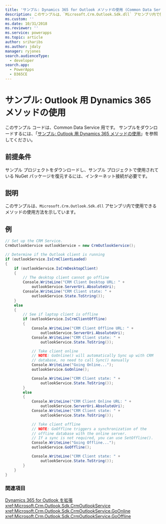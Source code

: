 ```yaml
---
title: 'サンプル: Dynamics 365 for Outlook メソッドの使用 (Common Data Service) | Microsoft Docs'
description: このサンプルは、`Microsoft.Crm.Outlook.Sdk.dll` アセンブリ内で使用できるメソッドの使用方法を示しています。
ms.custom: ''
ms.date: 10/31/2018
ms.reviewer: ''
ms.service: powerapps
ms.topic: article
author: sriharibs
ms.author: jdaly
manager: ryjones
search.audienceType:
  - developer
search.app:
  - PowerApps
  - D365CE
---
```

# <a name="sample-use-dynamics-365-for-outlook-methods"></a>サンプル: Outlook 用 Dynamics 365 メソッドの使用

このサンプル コードは、Common Data Service 用です。 サンプルをダウンロードするには、「[サンプル: Outlook 用 Dynamics 365 メソッドの使用](https://msdn.microsoft.com/en-us/library/gg309513.aspx)」を参照してください。

## <a name="prerequisites"></a>前提条件

サンプル プロジェクトをダウンロードし、サンプル プロジェクトで使用されている NuGet パッケージを復元するには、インターネット接続が必要です。
  
## <a name="demonstrates"></a>説明  
 このサンプルは、`Microsoft.Crm.Outlook.Sdk.dll` アセンブリ内で使用できるメソッドの使用方法を示しています。  
  
## <a name="example"></a>例  

```csharp
// Set up the CRM Service.  
CrmOutlookService outlookService = new CrmOutlookService();

// Determine if the Outlook client is running
if (outlookService.IsCrmClientLoaded)
{
    if (outlookService.IsCrmDesktopClient)
    {
        // The desktop client cannot go offline
        Console.WriteLine("CRM Client Desktop URL: " +
            outlookService.ServerUri.AbsoluteUri);
        Console.WriteLine("CRM Client state: " +
            outlookService.State.ToString());
    }
    else
    {
        // See if laptop client is offline
        if (outlookService.IsCrmClientOffline)
        {
            Console.WriteLine("CRM Client Offline URL: " +
                outlookService.ServerUri.AbsoluteUri);
            Console.WriteLine("CRM Client state: " +
                outlookService.State.ToString());

            // Take client online
            // NOTE: GoOnline() will automatically Sync up with CRM
            // database, no need to call Sync() manually
            Console.WriteLine("Going Online...");
            outlookService.GoOnline();

            Console.WriteLine("CRM Client state: " +
                outlookService.State.ToString());
        }
        else
        {
            Console.WriteLine("CRM Client Online URL: " +
                outlookService.ServerUri.AbsoluteUri);
            Console.WriteLine("CRM Client state: " +
                outlookService.State.ToString());

            // Take client offline 
            // NOTE: GoOffline triggers a synchronization of the
            // offline database with the online server.
            // If a sync is not required, you can use SetOffline().
            Console.WriteLine("Going Offline...");
            outlookService.GoOffline();

            Console.WriteLine("CRM Client state: " +
                outlookService.State.ToString());
        }
    }
}
```
  
### <a name="see-also"></a>関連項目  

[Dynamics 365 for Outlook を拡張](extend-dynamics-365-outlook.md)<br />
<xref:Microsoft.Crm.Outlook.Sdk.CrmOutlookService><br />
<xref:Microsoft.Crm.Outlook.Sdk.CrmOutlookService.GoOnline><br />
<xref:Microsoft.Crm.Outlook.Sdk.CrmOutlookService.GoOffline>
